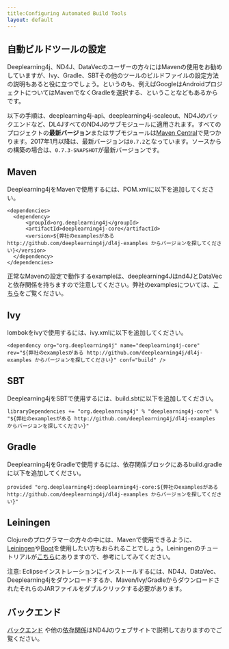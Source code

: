 ```yaml
---
title:Configuring Automated Build Tools
layout: default
---
```


## 自動ビルドツールの設定

Deeplearning4j、ND4J、DataVecのユーザーの方々にはMavenの使用をお勧めしていますが、Ivy、Gradle、SBTその他のツールのビルドファイルの設定方法の説明もあると役に立つでしょう。というのも、例えばGoogleはAndroidプロジェクトについてはMavenでなくGradleを選択する、ということなどもあるからです。 

以下の手順は、deeplearning4j-api、deeplearning4j-scaleout、ND4Jのバックエンドなど、DL4JすべてのND4Jのサブモジュールに適用されます。すべてのプロジェクトの**最新バージョン**またはサブモジュールは[Maven Central](https://search.maven.org/)で見つかります。2017年1月以降は、最新バージョンは`0.7.2`となっています。ソースからの構築の場合は、`0.7.3-SNAPSHOT`が最新バージョンです。

## Maven

Deeplearning4jをMavenで使用するには、POM.xmlに以下を追加してください。

    <dependencies>
      <dependency>
          <groupId>org.deeplearning4j</groupId>
          <artifactId>deeplearning4j-core</artifactId>
          <version>${弊社のexamplesがある http://github.com/deeplearning4j/dl4j-examples からバージョンを探してください}</version>
      </dependency>
    </dependencies>

正常なMavenの設定で動作するexampleは、deeplearning4Jはnd4JとDataVecと依存関係を持ちますので注意してください。弊社のexamplesについては、[こちら](http://github.com/deeplearning4j/dl4j-examples)をご覧ください。

## Ivy

lombokをivyで使用するには、ivy.xmlに以下を追加してください。

    <dependency org="org.deeplearning4j" name="deeplearning4j-core" rev="${弊社のexamplesがある http://github.com/deeplearning4j/dl4j-examples からバージョンを探してください}" conf="build" />

## SBT

Deeplearning4jをSBTで使用するには、build.sbtに以下を追加してください。

    libraryDependencies += "org.deeplearning4j" % "deeplearning4j-core" % "${弊社のexamplesがある http://github.com/deeplearning4j/dl4j-examples からバージョンを探してください}"

## Gradle

Deeplearning4jをGradleで使用するには、依存関係ブロックにあるbuild.gradleに以下を追加してください。

    provided "org.deeplearning4j:deeplearning4j-core:${弊社のexamplesがある http://github.com/deeplearning4j/dl4j-examples からバージョンを探してください}"

## Leiningen

Clojureのプログラマーの方々の中には、Mavenで使用できるように、[Leiningen](https://github.com/technomancy/leiningen/)や[Boot](http://boot-clj.com/)を使用したい方もおられることでしょう。Leiningenのチュートリアルが[こちら](https://github.com/technomancy/leiningen/blob/master/doc/TUTORIAL.md)にありますので、参考にしてみてください。

注意: Eclipseインストレーションにインストールするには、ND4J、DataVec、Deeplearning4jをダウンロードするか、Maven/Ivy/GradleからダウンロードされたそれらのJARファイルをダブルクリックする必要があります。

## バックエンド

[バックエンド](http://nd4j.org/backend) や他の[依存関係](http://nd4j.org/dependencies)はND4Jのウェブサイトで説明しておりますのでご覧ください。
